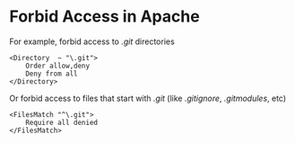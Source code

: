 <!-- permalink: 39724b3ed986620d8d166863e48bb5e8 DO NOT DELETE OR EDIT THIS LINE -->
# Forbid Access in Apache

For example, forbid access to *.git* directories

	<Directory  ~ "\.git">
		Order allow,deny
		Deny from all
	</Directory>

Or forbid access to files that start with *.git* (like *.gitignore*, *.gitmodules*, etc)

	<FilesMatch "^\.git">
		Require all denied
	</FilesMatch>
